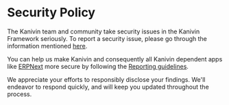 # Security Policy

The Kanivin team and community take security issues in the Kanivin Framework seriously. To report a security issue, please go through the information mentioned [here](https://frappe.io/security).

You can help us make Kanivin and consequently all Kanivin dependent apps like [ERPNext](https://erpnext.com) more secure by following the [Reporting guidelines](https://erpnext.com/security).

We appreciate your efforts to responsibly disclose your findings. We'll endeavor to respond quickly, and will keep you updated throughout the process.
